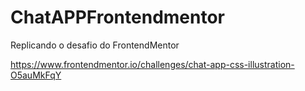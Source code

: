 # ChatAPPFrontendmentor
Replicando o desafio do FrontendMentor


https://www.frontendmentor.io/challenges/chat-app-css-illustration-O5auMkFqY

